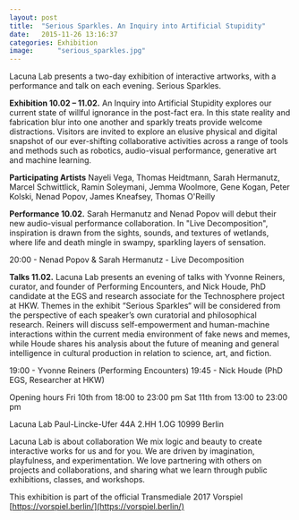 ```yaml
---
layout: post
title:  "Serious Sparkles. An Inquiry into Artificial Stupidity"
date:   2015-11-26 13:16:37
categories: Exhibition
image:	    "serious_sparkles.jpg"
---
```


Lacuna Lab presents a two-day exhibition of interactive artworks, with a performance and talk on each evening. Serious Sparkles. 

**Exhibition 10.02 – 11.02.**
An Inquiry into Artificial Stupidity explores our current state of willful ignorance in the post-fact era. In this state reality and fabrication blur into one another and sparkly treats provide welcome distractions. Visitors are invited to explore an elusive physical and digital snapshot of our ever-shifting collaborative activities across a range of tools and methods such as robotics, audio-visual performance, generative art and machine learning.

**Participating Artists**
Nayeli Vega, Thomas Heidtmann, Sarah Hermanutz, Marcel Schwittlick, Ramin Soleymani, Jemma Woolmore, Gene Kogan, Peter Kolski, Nenad Popov, James Kneafsey, Thomas O'Reilly

**Performance 10.02.**
Sarah Hermanutz and Nenad Popov will debut their new audio-visual performance collaboration. In "Live Decomposition", inspiration is drawn from the sights, sounds, and textures of wetlands, where life and death mingle in swampy, sparkling layers of sensation.

20:00 - Nenad Popov & Sarah Hermanutz - Live Decomposition

**Talks 11.02.**
Lacuna Lab presents an evening of talks with Yvonne Reiners, curator, and founder of Performing Encounters, and Nick Houde, PhD candidate at the EGS and research associate for the Technosphere project at HKW. Themes in the exhibit “Serious Sparkles“ will be considered from the perspective of each speaker’s own curatorial and philosophical research. Reiners will discuss self-empowerment and human-machine interactions within the current media environment of fake news and memes, while Houde shares his analysis about the future of meaning and general intelligence in cultural production in relation to science, art, and fiction. 

19:00 - Yvonne Reiners (Performing Encounters)
19:45 - Nick Houde (PhD EGS, Researcher at HKW) 

Opening hours
Fri 10th from 18:00 to 23:00 pm
Sat 11th from 13:00 to 23:00 pm


Lacuna Lab
Paul-Lincke-Ufer 44A 
2.HH 1.OG 
10999 Berlin

Lacuna Lab is about collaboration
We mix logic and beauty to create interactive works for us and for you. We are driven by imagination, playfulness, and experimentation. We love partnering with others on projects and collaborations, and sharing what we learn through public exhibitions, classes, and workshops.

This exhibition is part of the official Transmediale 2017 Vorspiel [https://vorspiel.berlin/](https://vorspiel.berlin/)